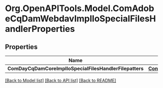 # Org.OpenAPITools.Model.ComAdobeCqDamWebdavImplIoSpecialFilesHandlerProperties
## Properties

Name | Type | Description | Notes
------------ | ------------- | ------------- | -------------
**ComDayCqDamCoreImplIoSpecialFilesHandlerFilepatters** | [**ConfigNodePropertyArray**](ConfigNodePropertyArray.md) |  | [optional] 

[[Back to Model list]](../README.md#documentation-for-models) [[Back to API list]](../README.md#documentation-for-api-endpoints) [[Back to README]](../README.md)

